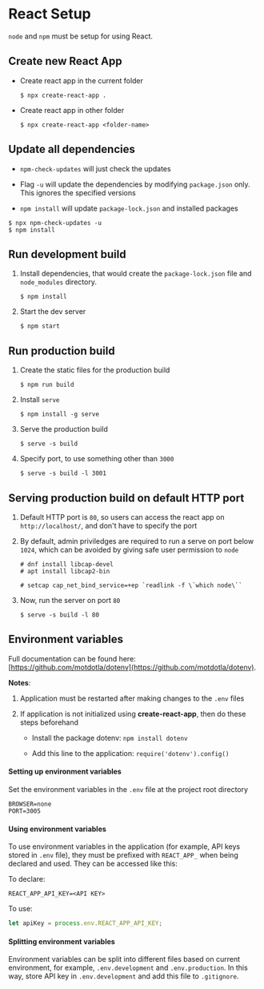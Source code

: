 # React Setup

`node` and `npm` must be setup for using React.

## Create new React App

- Create react app in the current folder

  ```
  $ npx create-react-app .
  ```

- Create react app in other folder

  ```
  $ npx create-react-app <folder-name>
  ```

## Update all dependencies

- `npm-check-updates` will just check the updates

- Flag `-u` will update the dependencies by modifying `package.json` only. This ignores the specified versions

- `npm install` will update `package-lock.json` and installed packages

```
$ npx npm-check-updates -u
$ npm install
```

## Run development build

1. Install dependencies, that would create the `package-lock.json` file and `node_modules` directory.

   ```
   $ npm install
   ```

2. Start the dev server

   ```
   $ npm start
   ```

## Run production build

1. Create the static files for the production build

   ```
   $ npm run build
   ```

2. Install `serve`

   ```
   $ npm install -g serve
   ```

3. Serve the production build

   ```
   $ serve -s build
   ```

4. Specify port, to use something other than `3000`

   ```
   $ serve -s build -l 3001
   ```

## Serving production build on default HTTP port

1. Default HTTP port is `80`, so users can access the react app on `http://localhost/`, and don't have to specify the port

2. By default, admin priviledges are required to run a serve on port below `1024`, which can be avoided by giving safe user permission to `node`

   ```
   # dnf install libcap-devel
   # apt install libcap2-bin

   # setcap cap_net_bind_service=+ep `readlink -f \`which node\``
   ```

3. Now, run the server on port `80`

   ```
   $ serve -s build -l 80
   ```

<!-- ## Install React Dev Tools

````
$ npm install --save-dev react-devtools
``` -->

## Environment variables

Full documentation can be found here: [https://github.com/motdotla/dotenv](https://github.com/motdotla/dotenv).

**Notes**:

1. Application must be restarted after making changes to the `.env` files

2. If application is not initialized using **create-react-app**, then do these steps beforehand

   - Install the package dotenv: `npm install dotenv`

   - Add this line to the application: `require('dotenv').config()`

#### Setting up environment variables

Set the environment variables in the `.env` file at the project root directory

```
BROWSER=none
PORT=3005
```

#### Using environment variables

To use environment variables in the application (for example, API keys stored in `.env` file), they must be prefixed with `REACT_APP_` when being declared and used. They can be accessed like this:

To declare:

```
REACT_APP_API_KEY=<API KEY>
```

To use:

```js
let apiKey = process.env.REACT_APP_API_KEY;
```

#### Splitting environment variables

Environment variables can be split into different files based on current environment, for example, `.env.development` and `.env.production`. In this way, store API key in `.env.development` and add this file to `.gitignore`.
